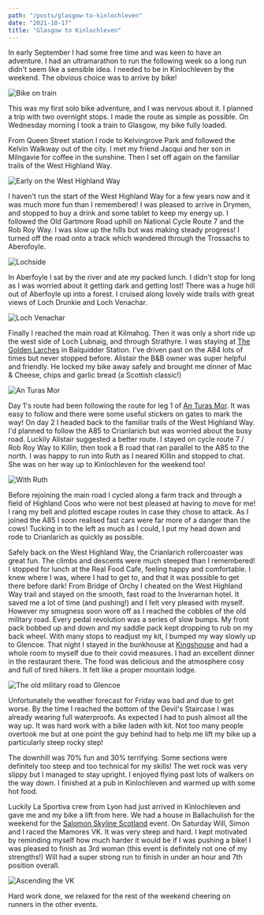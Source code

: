 ```yaml
---
path: "/posts/glasgow-to-kinlochleven"
date: "2021-10-17"
title: "Glasgow to Kinlochleven"
---
```


In early September I had some free time and was keen to have an adventure.
I had an ultramarathon to run the following week so a long run didn't seem like a sensible idea.
I needed to be in Kinlochleven by the weekend.
The obvious choice was to arrive by bike!
<!-- end -->

![Bike on train](../images/glasgow-to-kinlochleven/bike_on_train.jpeg)

This was my first solo bike adventure, and I was nervous about it.
I planned a trip with two overnight stops.
I made the route as simple as possible.
On Wednesday morning I took a train to Glasgow, my bike fully loaded.

From Queen Street station I rode to Kelvingrove Park and followed the Kelvin Walkway out of the city.
I met my friend Jacqui and her son in Milngavie for coffee in the sunshine.
Then I set off again on the familiar trails of the West Highland Way.

![Early on the West Highland Way](../images/glasgow-to-kinlochleven/early_whw.jpeg)

I haven't run the start of the West Highland Way for a few years now and it was much more fun than I remembered!
I was pleased to arrive in Drymen, and stopped to buy a drink and some tablet to keep my energy up.
I followed the Old Gartmore Road uphill on National Cycle Route 7 and the Rob Roy Way.
I was slow up the hills but was making steady progress!
I turned off the road onto a track which wandered through the Trossachs to Aberofoyle.

![Lochside](../images/glasgow-to-kinlochleven/lochside.jpeg)

In Aberfoyle I sat by the river and ate my packed lunch.
I didn't stop for long as I was worried about it getting dark and getting lost!
There was a huge hill out of Aberfoyle up into a forest.
I cruised along lovely wide trails with great views of Loch Drunkie and Loch Venachar.

![Loch Venachar](../images/glasgow-to-kinlochleven/loch_venachar.jpeg)

Finally I reached the main road at Kilmahog.
Then it was only a short ride up the west side of Loch Lubnaig, and through Strathyre.
I was staying at [The Golden Larches](http://www.thegoldenlarches.com/) in Balquidder Station.
I've driven past on the A84 lots of times but never stopped before.
Alistair the B&B owner was super helpful and friendly.
He locked my bike away safely and brought me dinner of Mac & Cheese, chips and garlic bread (a Scottish classic!)

![An Turas Mor](../images/glasgow-to-kinlochleven/an_turas_mor.jpeg)

Day 1's route had been following the route for leg 1 of [An Turas Mor](https://www.anturasmor.co.uk/).
It was easy to follow and there were some useful stickers on gates to mark the way!
On day 2 I headed back to the familiar trails of the West Highland Way.
I'd planned to follow the A85 to Crianlarich but was worried about the busy road.
Luckily Alistair suggested a better route.
I stayed on cycle route 7 / Rob Roy Way to Killin, then took a B road that ran parallel to the A85 to the north.
I was happy to run into Ruth as I neared Killin and stopped to chat.
She was on her way up to Kinlochleven for the weekend too!

![With Ruth](../images/glasgow-to-kinlochleven/with_ruth.jpeg)

Before rejoining the main road I cycled along a farm track and through a field of Highland Coos who were not best pleased at having to move for me!
I rang my bell and plotted escape routes in case they chose to attack.
As I joined the A85 I soon realised fast cars were far more of a danger than the cows!
Tucking in to the left as much as I could, I put my head down and rode to Crianlarich as quickly as possible.

Safely back on the West Highland Way, the Crianlarich rollercoaster was great fun.
The climbs and descents were much steeped than I remembered!
I stopped for lunch at the Real Food Cafe, feeling happy and comfortable.
I knew where I was, where I had to get to, and that it was possible to get there before dark!
From Bridge of Orchy I cheated on the West Highland Way trail and stayed on the smooth, fast road to the Inverarnan hotel.
It saved me a lot of time (and pushing!) and I felt very pleased with myself.
However my smugness soon wore off as I reached the cobbles of the old military road.
Every pedal revolution was a series of slow bumps.
My front pack bobbed up and down and my saddle pack kept dropping to rub on my back wheel.
With many stops to readjust my kit, I bumped my way slowly up to Glencoe.
That night I stayed in the bunkhouse at [Kingshouse](https://www.kingshousehotel.co.uk/bunkhouse/) and had a whole room to myself due to their covid measures.
I had an excellent dinner in the restaurant there.
The food was delicious and the atmosphere cosy and full of tired hikers.
It felt like a proper mountain lodge.

![The old military road to Glencoe](../images/glasgow-to-kinlochleven/military_road.jpeg)

Unfortunately the weather forecast for Friday was bad and due to get worse.
By the time I reached the bottom of the Devil's Staircase I was already wearing full waterproofs.
As expected I had to push almost all the way up.
It was hard work with a bike laden with kit.
Not too many people overtook me but at one point the guy behind had to help me lift my bike up a particularly steep rocky step!

The downhill was 70% fun and 30% terrifying.
Some sections were definitely too steep and too technical for my skills!
The wet rock was very slippy but I managed to stay upright.
I enjoyed flying past lots of walkers on the way down.
I finished at a pub in Kinlochleven and warmed up with some hot food.

Luckily La Sportiva crew from Lyon had just arrived in Kinlochleven and gave me and my bike a lift from here.
We had a house in Ballachulish for the weekend for the [Salomon Skyline Scotland](https://www.skylinescotland.com/) event. 
On Saturday Will, Simon and I raced the Mamores VK.
It was very steep and hard.
I kept motivated by reminding myself how much harder it would be if I was pushing a bike!
I was pleased to finish as 3rd woman (this event is definitely not one of my strengths!)
Will had a super strong run to finish in under an hour and 7th position overall.

![Ascending the VK](../images/glasgow-to-kinlochleven/vk.jpeg)

Hard work done, we relaxed for the rest of the weekend cheering on runners in the other events. 